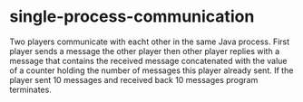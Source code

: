# single-process-communication
Two players communicate with eacht other in the same Java process.
First player sends a message the other player then other player replies with a message that contains the received message concatenated with the value of a counter holding the number of messages this player already sent.
If the player sent 10 messages and received back 10 messages program terminates.

